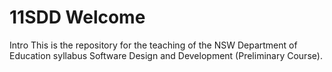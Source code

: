 # 11SDD Welcome

Intro
This is the repository for the teaching of the NSW Department of Education syllabus Software Design and Development (Preliminary Course).

